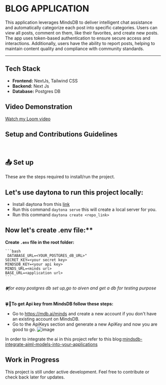<h1>BLOG APPLICATION</h1>

<p>

This application leverages MindsDB to deliver intelligent chat assistance and automatically categorize each post into specific categories. Users can view all posts, comment on them, like their favorites, and create new posts. The app uses token-based authentication to ensure secure access and interactions. Additionally, users have the ability to report posts, helping to maintain content quality and compliance with community standards.

</p>
<hr>

## Tech Stack

- **Frontend:** NextJs, Tailwind CSS
- **Backend:** Next Js
- **Database:** Postgres DB

## Video Demonstration

[Watch my Loom video](https://www.loom.com/share/999e9aaeb32940739632c095bdcb16aa?sid=c76806a1-f328-498f-9986-889378fb2568)

## Setup and Contributions Guidelines

$~$

## :outbox_tray: Set up

These are the steps required to install/run the project.

## Let's use daytona to run this project locally:

- Install daytona from this [link](https://www.daytona.io/docs/installation/installation/)
- Run this command `daytona serve` this will create a local server for you.
- Run this command  `daytona create <repo_link>`

## Now let's create .env file:**
**Create `.env` file in the root folder:**

    ```bash
     DATABASE_URL=<YOUR_POSTGRES_dB_URL>"
    SECRET_KEY=<your secret key>
    MINDSDB_KEY=<your api key>
    MINDS_URL=<minds url>
    BASE_URL=<application url>
    ```
###### 🍀for easy postgres db set up,go to aiven and get a db for testing purpose
🍀**🚀To get Api key from MindsDB follow these steps:**
- Go to https://mdb.ai/minds and create a new account if you don't have an existing account on MindsDB.
- Go to the ApiKeys section and generate a new ApiKey and now you are good to go.
![image](https://github.com/user-attachments/assets/a78fb143-8abd-4907-b3be-25a044fe1a27)

In order to integrate the ai in this project refer to this blog:[mindsdb-integrate-aiml-models-into-your-applications](https://dev.to/niharikaa/mindsdb-integrate-aiml-models-into-your-applications-4oc7)

## Work in Progress

This project is still under active development. Feel free to contribute or check back later for updates.



